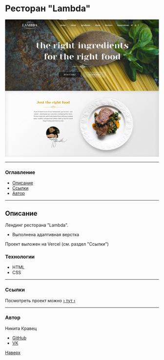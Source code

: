 # <a id="top" />Ресторан "Lambda"

![Превью](./preview.png)

---

### Оглавление
  - [Описание](#description)
  - [Ссылки](#references)
  - [Автор](#autor)

---

## <a id="description" />Описание

Лендинг ресторана "Lambda".
  - Выполнена адаптивная верстка

Проект выложен на Vercel (см. раздел "Ссылки")

### Технологии

- HTML
- CSS

---

### <a id="references" />Ссылки

Посмотреть проект можно [&rsaquo; тут &lsaquo;](https://restaurant-pwa4-nikitoskravecs-projects.vercel.app)

---

### <a id="autor" />Автор

Никита Кравец

  - [GitHub](https://github.com/LSD237)
  - [VK](https://vk.com/id6725831)

[Наверх](#top)